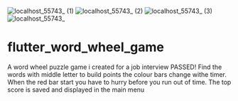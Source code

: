 ![localhost_55743_ (1)](https://github.com/R-Juhasz/flutter_word_wheel_game/assets/127296603/843b867c-6df6-4a74-822e-8bbabdfb3d2e)
![localhost_55743_ (2)](https://github.com/R-Juhasz/flutter_word_wheel_game/assets/127296603/9b408204-9264-42f2-b10c-3a4e91ed76f6)
![localhost_55743_ (3)](https://github.com/R-Juhasz/flutter_word_wheel_game/assets/127296603/ebe30dd5-4527-4150-9dbe-22292be954fa)
![localhost_55743_](https://github.com/R-Juhasz/flutter_word_wheel_game/assets/127296603/91585828-7902-47df-9237-4d535af3a242)
# flutter_word_wheel_game

A word wheel puzzle game i created for a job interview PASSED! 
Find the words with middle letter to build points the colour bars change withe timer. When the red bar start you have to hurry before you run out of time. The top score is saved and displayed in the main menu
